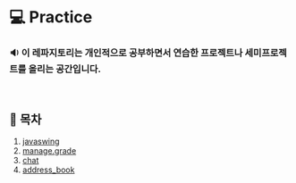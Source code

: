 # 💻 Practice
### 🔉 이 레파지토리는 개인적으로 공부하면서 연습한 프로젝트나 세미프로젝트를 올리는 공간입니다.
<br>

## 📑 목차

1. [javaswing](https://github.com/Determination-github/Practice/tree/master/javaswing)
2. [manage.grade](https://github.com/Determination-github/Practice/tree/master/manage.grade)
3. [chat](https://github.com/Determination-github/Practice/tree/master/chat)
4. [address_book](https://github.com/Determination-github/Practice/tree/master/address_book)



